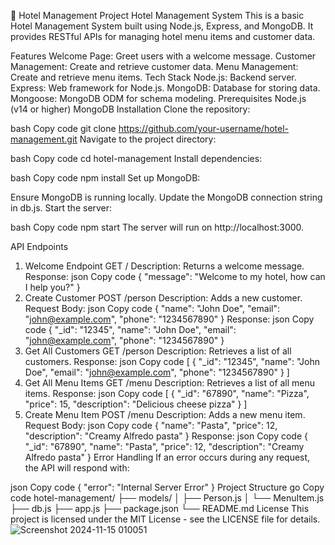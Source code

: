 🏨 Hotel Management Project
Hotel Management System
This is a basic Hotel Management System built using Node.js, Express, and MongoDB. It provides RESTful APIs for managing hotel menu items and customer data.

Features
Welcome Page: Greet users with a welcome message.
Customer Management: Create and retrieve customer data.
Menu Management: Create and retrieve menu items.
Tech Stack
Node.js: Backend server.
Express: Web framework for Node.js.
MongoDB: Database for storing data.
Mongoose: MongoDB ODM for schema modeling.
Prerequisites
Node.js (v14 or higher)
MongoDB
Installation
Clone the repository:

bash
Copy code
git clone https://github.com/your-username/hotel-management.git
Navigate to the project directory:

bash
Copy code
cd hotel-management
Install dependencies:

bash
Copy code
npm install
Set up MongoDB:

Ensure MongoDB is running locally.
Update the MongoDB connection string in db.js.
Start the server:

bash
Copy code
npm start
The server will run on http://localhost:3000.

API Endpoints
1. Welcome Endpoint
GET /
Description: Returns a welcome message.
Response:
json
Copy code
{
  "message": "Welcome to my hotel, how can I help you?"
}
2. Create Customer
POST /person
Description: Adds a new customer.
Request Body:
json
Copy code
{
  "name": "John Doe",
  "email": "john@example.com",
  "phone": "1234567890"
}
Response:
json
Copy code
{
  "_id": "12345",
  "name": "John Doe",
  "email": "john@example.com",
  "phone": "1234567890"
}
3. Get All Customers
GET /person
Description: Retrieves a list of all customers.
Response:
json
Copy code
[
  {
    "_id": "12345",
    "name": "John Doe",
    "email": "john@example.com",
    "phone": "1234567890"
  }
]
4. Get All Menu Items
GET /menu
Description: Retrieves a list of all menu items.
Response:
json
Copy code
[
  {
    "_id": "67890",
    "name": "Pizza",
    "price": 15,
    "description": "Delicious cheese pizza"
  }
]
5. Create Menu Item
POST /menu
Description: Adds a new menu item.
Request Body:
json
Copy code
{
  "name": "Pasta",
  "price": 12,
  "description": "Creamy Alfredo pasta"
}
Response:
json
Copy code
{
  "_id": "67890",
  "name": "Pasta",
  "price": 12,
  "description": "Creamy Alfredo pasta"
}
Error Handling
If an error occurs during any request, the API will respond with:

json
Copy code
{
  "error": "Internal Server Error"
}
Project Structure
go
Copy code
hotel-management/
├── models/
│   ├── Person.js
│   └── MenuItem.js
├── db.js
├── app.js
├── package.json
└── README.md
License
This project is licensed under the MIT License - see the LICENSE file for details.
![Screenshot 2024-11-15 010051](https://github.com/user-attachments/assets/b1a01cea-2aa9-439a-969c-bfd36b562d91)
